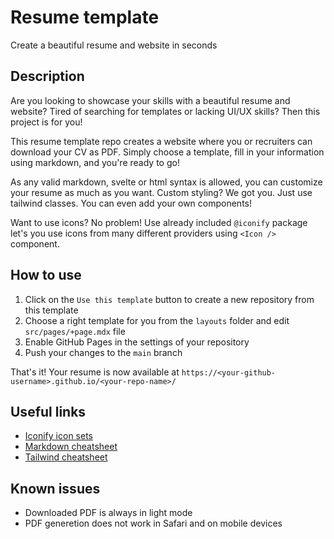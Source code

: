 # Resume template

Create a beautiful resume and website in seconds

## Description

Are you looking to showcase your skills with a beautiful resume and website? Tired of searching for templates or lacking UI/UX skills? Then this project is for you!

This resume template repo creates a website where you or recruiters can download your CV as PDF. Simply choose a template, fill in your information using markdown, and you're ready to go!

As any valid markdown, svelte or html syntax is allowed, you can customize your resume as much as you want. Custom styling? We got you. Just use tailwind classes. You can even add your own components!

Want to use icons? No problem! Use already included `@iconify` package let's you use icons from many different providers using `<Icon />` component.

## How to use

1. Click on the `Use this template` button to create a new repository from this template
2. Choose a right template for you from the `layouts` folder and edit `src/pages/+page.mdx` file
3. Enable GitHub Pages in the settings of your repository
4. Push your changes to the `main` branch

That's it! Your resume is now available at `https://<your-github-username>.github.io/<your-repo-name>/`

## Useful links

- [Iconify icon sets](https://icon-sets.iconify.design/)
- [Markdown cheatsheet](https://dev.to/imluka/the-only-markdown-cheatsheet-you-will-ever-need-ccg)
- [Tailwind cheatsheet](https://nerdcave.com/tailwind-cheat-sheet)

## Known issues

- Downloaded PDF is always in light mode
- PDF generetion does not work in Safari and on mobile devices
